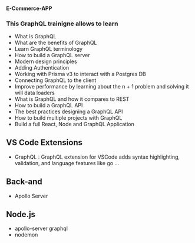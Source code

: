 #### E-Commerce-APP


### This GraphQL trainigne allows to learn
- What is GraphQL
- What are the benefits of GraphQL
- Learn GraphQL terminology
- How to build a GraphQL server
- Modern design principles
- Adding Authentication
- Working with Prisma v3 to interact with a Postgres DB
- Connecting GraphQL to the client
- Improve performance by learning about the n + 1 problem and solving it will data loaders
- What is GraphQL and how it compares to REST
- How to build a GraphQL API
- The best practices designing a GraphQL API
- How to build multiple projects with GraphQL
- Build a full React, Node and GraphQL Application

## VS Code Extensions
 
* GraphQL : GraphQL extension for VSCode adds syntax highlighting, validation, and language features like go ...

## Back-and

* Apollo Server


## Node.js

* apollo-server graphql
* nodemon